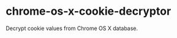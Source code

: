 chrome-os-x-cookie-decryptor
============================

Decrypt cookie values from Chrome OS X database.
